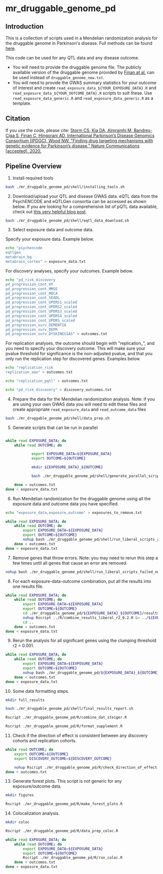 # mr_druggable_genome_pd

## Introduction
This is a collection of scripts used in a Mendelian randomization analysis for the druggable genome in Parkinson's disease. Full methods can be found [here](https://www.biorxiv.org/content/10.1101/2020.07.24.208975v1).

This code can be used for any QTL data and any disease outcome.
* You will need to provide the druggable genome file. The publicly available version of the druggable genome provided by [Finan at al.](https://pubmed.ncbi.nlm.nih.gov/28356508/) can be used instead of `druggable_genome_new.txt`.
* You will need to provide the GWAS summary statistics for your outcome of interest and create `read_exposure_data_${YOUR_EXPOSURE_DATA}.R` and `read_exposure_data_${YOUR_OUTCOME_DATA}.R` scripts to suit these. Use `read_exposure_data_generic.R` and `read_exposure_data_generic.R` as a template.



## Citation
If you use the code, please cite:
[Storm CS, Kia DA, Almramhi M, Bandres-Ciga S, Finan C, Hingorani AD, International Parkinson’s Disease Genomics Consortium (IPDGC), Wood NW. "Finding drug targeting mechanisms with genetic evidence for Parkinson’s disease." Nature Communications [accepted]. 2020.](https://www.biorxiv.org/content/10.1101/2020.07.24.208975v1)



## Pipeline Overview



1. Install required tools

```bash
bash ./mr_druggable_genome_pd/shell/installing_tools.sh
```


2. Download/upload your QTL and disease GWAS data. eQTL data from the PsychENCODE and eQTLGen consortia can be accessed as shown below. If you are looking for a comprehensive list of pQTL data available, check out [this very helpful blog post](http://www.metabolomix.com/a-table-of-all-published-gwas-with-proteomics/).

```bash
bash ./mr_druggable_genome_pd/shell/eqtl_data_download.sh
```


3. Select exposure data and outcome data.

Specify your exposure data. Example below.
```bash
echo "psychencode
eqtlgen
metabrain_bg
metabrain_cortex" > exposure_data.txt
```


For discovery analyses, specify your outcomes. Example below.
```bash
echo "pd_risk_discovery
pd_progression_cont_HY
pd_progression_cont_MMSE
pd_progression_cont_MOCA
pd_progression_cont_SEADL
pd_progression_cont_UPDRS1_scaled
pd_progression_cont_UPDRS2_scaled
pd_progression_cont_UPDRS3_scaled
pd_progression_cont_UPDRS4_scaled
pd_progression_cont_UPDRS_scaled
pd_progression_surv_DEMENTIA
pd_progression_surv_DEPR
pd_progression_surv_DYSKINESIAS" > outcomes.txt
```


For replication analyses, the outcome should begin with "replication_", and you need to specify your discovery outcome. This will make sure your pvalue threshold for significance is the non-adjusted pvalue, and that you only run the replication step for discovered genes. Examples below.
```bash
echo "replication_risk
replication_aao" > outcomes.txt

echo "replication_pqtl" > outcomes.txt

echo "pd_risk_discovery" > discovery_outcomes.txt
```



4. Prepare the data for the Mendelian randomization analysis. Note: if you are using your own GWAS data you will need to edit these files and create appropriate `read_exposure_data` and `read_outcome_data` files
```bash
bash ./mr_druggable_genome_pd/shell/data_prep.sh
```

5. Generate scripts that can be run in parallel
```bash

while read EXPOSURE_DATA; do
    while read OUTCOME; do

            export EXPOSURE_DATA=${EXPOSURE_DATA}
            export OUTCOME=${OUTCOME}

            mkdir ${EXPOSURE_DATA}_${OUTCOME}

            bash ./mr_druggable_genome_pd/shell/generate_parallel_scripts.sh

    done < outcomes.txt
done < exposure_data.txt

```

6. Run Mendelian randomization for the druggable genome using all the exposure data and outcome data you have specified.
```bash
echo "exposure_data,exposure,outcome" > exposures_to_remove.txt

while read EXPOSURE_DATA; do
    while read OUTCOME; do
        export EXPOSURE_DATA=${EXPOSURE_DATA}
        export OUTCOME=${OUTCOME}
        nohup bash ./mr_druggable_genome_pd/shell/run_liberal_scripts_all_nohup.sh &> ./mr_druggable_genome_pd/shell/nohup_run_liberal_scripts_all.log &
    done < outcomes.txt
done < exposure_data.txt
```

7. Remove genes that throw errors. Note: you may need to rerun this step a few times until all genes that cause an error are removed.
```bash
nohup bash ./mr_druggable_genome_pd/shell/run_liberal_scripts_failed_nohup.sh &> ./mr_druggable_genome_pd/shell/nohup_run_liberal_scripts_failed.log &
```

8. For each exposure-data-outcome combination, put all the results into one results file.
```bash
while read EXPOSURE_DATA; do
    while read OUTCOME; do
        export EXPOSURE_DATA=${EXPOSURE_DATA}
        export OUTCOME=${OUTCOME}
        cd ./mr_druggable_genome_pd/${EXPOSURE_DATA}_${OUTCOME}/results
        nohup Rscript ../R/combine_results_liberal_r2_0.2.R &> ../${EXPOSURE_DATA}_${OUTCOME}/nohup_combine_results_liberal_r2_0.2_${EXPOSURE_DATA}_${OUTCOME}.log &
        cd ..
    done < outcomes.txt
done < exposure_data.txt
```

9. Rerun the analysis for all significant genes using the clumping threshold r2 = 0.001.
```bash
while read EXPOSURE_DATA; do
    while read OUTCOME; do
        export EXPOSURE_DATA=${EXPOSURE_DATA}
        export OUTCOME=${OUTCOME}
        nohup bash ./mr_druggable_genome_pd/${EXPOSURE_DATA}_${OUTCOME}/script_conservative_r2_0.001_${EXPOSURE_DATA}_${OUTCOME}.sh &> ./mr_druggable_genome_pd/${EXPOSURE_DATA}_${OUTCOME}/nohup_script_conservative_r2_0.001_${EXPOSURE_DATA}_${OUTCOME}.log &
    done < outcomes.txt
done < exposure_data.txt
```

10. Some data formatting steps.
```bash
mkdir full_results

bash ./mr_druggable_genome_pd/shell/final_results_report.sh

Rscript ./mr_druggable_genome_pd/R/combine_dat_steiger.R

Rscript ./mr_druggable_genome_pd/R/format_supplement.R

```


11. Check if the direction of effect is consistent between any discovery cohorts and replication cohorts.


```bash
while read OUTCOME; do
    export OUTCOME=${OUTCOME}
    export DISCOVERY_OUTCOME=${DISCOVERY_OUTCOME}

    nohup Rscript ./mr_druggable_genome_pd/R/check_direction_of_effect.R &> full_results/metric_check_direction_of_effect_${OUTCOME}_${DISCOVERY_OUTCOME}.log
done < outcomes.txt
```


13. Generate forest plots. This script is not generic for any exposure/outcome data.

```bash
mkdir figures

Rscript ./mr_druggable_genome_pd/R/make_forest_plots.R
```

14. Colocalization analysis.

```bash
mkdir coloc

Rscript ./mr_druggable_genome_pd/R/data_prep_coloc.R

while read EXPOSURE_DATA; do
    while read OUTCOME; do
        export EXPOSURE_DATA=${EXPOSURE_DATA}
        export OUTCOME=${OUTCOME}
        Rscript ./mr_druggable_genome_pd/R/run_coloc.R
    done < outcomes.txt
done < exposure_data.txt

```
